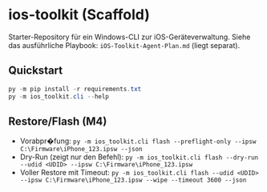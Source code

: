 # ios-toolkit (Scaffold)

Starter-Repository für ein Windows-CLI zur iOS-Geräteverwaltung.
Siehe das ausführliche Playbook: `iOS-Toolkit-Agent-Plan.md` (liegt separat).

## Quickstart
```powershell
py -m pip install -r requirements.txt
py -m ios_toolkit.cli --help
```

## Restore/Flash (M4)
- Vorabpr�fung: `py -m ios_toolkit.cli flash --preflight-only --ipsw C:\Firmware\iPhone_123.ipsw --json`
- Dry-Run (zeigt nur den Befehl): `py -m ios_toolkit.cli flash --dry-run --udid <UDID> --ipsw C:\Firmware\iPhone_123.ipsw`
- Voller Restore mit Timeout: `py -m ios_toolkit.cli flash --udid <UDID> --ipsw C:\Firmware\iPhone_123.ipsw --wipe --timeout 3600 --json`

